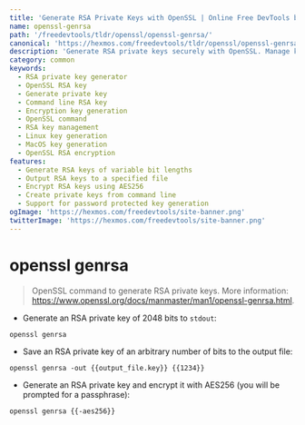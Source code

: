```yaml
---
title: 'Generate RSA Private Keys with OpenSSL | Online Free DevTools by Hexmos'
name: openssl-genrsa
path: '/freedevtools/tldr/openssl/openssl-genrsa/'
canonical: 'https://hexmos.com/freedevtools/tldr/openssl/openssl-genrsa/'
description: 'Generate RSA private keys securely with OpenSSL. Manage key sizes and encryption using command line. Free online tool, no registration required.'
category: common
keywords:
  - RSA private key generator
  - OpenSSL RSA key
  - Generate private key
  - Command line RSA key
  - Encryption key generation
  - OpenSSL command
  - RSA key management
  - Linux key generation
  - MacOS key generation
  - OpenSSL RSA encryption
features:
  - Generate RSA keys of variable bit lengths
  - Output RSA keys to a specified file
  - Encrypt RSA keys using AES256
  - Create private keys from command line
  - Support for password protected key generation
ogImage: 'https://hexmos.com/freedevtools/site-banner.png'
twitterImage: 'https://hexmos.com/freedevtools/site-banner.png'
---
```


# openssl genrsa

> OpenSSL command to generate RSA private keys.
> More information: <https://www.openssl.org/docs/manmaster/man1/openssl-genrsa.html>.

- Generate an RSA private key of 2048 bits to `stdout`:

`openssl genrsa`

- Save an RSA private key of an arbitrary number of bits to the output file:

`openssl genrsa -out {{output_file.key}} {{1234}}`

- Generate an RSA private key and encrypt it with AES256 (you will be prompted for a passphrase):

`openssl genrsa {{-aes256}}`
